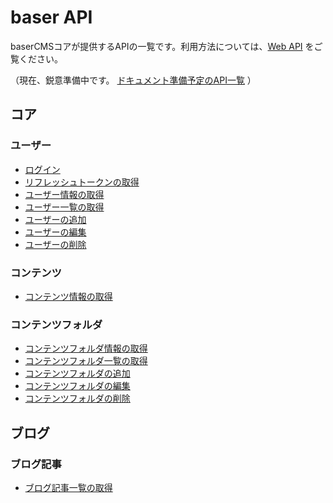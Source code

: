 # baser API

baserCMSコアが提供するAPIの一覧です。利用方法については、[Web API](./index) をご覧ください。

（現在、鋭意準備中です。 [ドキュメント準備予定のAPI一覧](https://docs.google.com/spreadsheets/d/1YT5PuZQdDNU0wrZdqYbh74KuLSw1SIt4_EKwPWOfDKA/edit#gid=1129992221) ）

## コア
### ユーザー
- [ログイン](baser-core/users/login)
- [リフレッシュトークンの取得](baser-core/users/refresh_token)
- [ユーザー情報の取得](baser-core/users/view)
- [ユーザー一覧の取得](baser-core/users/index)
- [ユーザーの追加](baser-core/users/add)
- [ユーザーの編集](baser-core/users/edit)
- [ユーザーの削除](baser-core/users/delete)

### コンテンツ
- [コンテンツ情報の取得](baser_api/baser_core/contents/view)

### コンテンツフォルダ
- [コンテンツフォルダ情報の取得](baser_api/baser_core/content_folders/view)
- [コンテンツフォルダ一覧の取得](baser_api/baser_core/content_folders/index)
- [コンテンツフォルダの追加](baser_api/baser_core/content_folders/add)
- [コンテンツフォルダの編集](baser_api/baser_core/content_folders/edit)
- [コンテンツフォルダの削除](baser_api/baser_core/content_folders/delete)

## ブログ
### ブログ記事
- [ブログ記事一覧の取得](baser_api/bc-blog/blog_posts/index)
